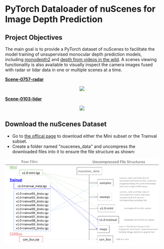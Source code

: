# PyTorch Dataloader of nuScenes for Image Depth Prediction
## Project Objectives
The main goal is to provide a PyTorch dataset of nuScenes to facilitate the model training of unsupervised monocular depth prediction models, including [monodepth2](https://github.com/nianticlabs/monodepth2) and [depth from videos in the wild](https://github.com/bolianchen/pytorch_depth_from_videos_in_the_wild). A scenes viewing functionality is also available to visually inspect the camera images fused with radar or lidar data in one or multiple scenes at a time.

<ins>**Scene-0757-radar**</ins>
<p align="center">
  <img src="readme_files/scene_0757_radar.gif" width="600" />
</p>

<ins>**Scene-0103-lidar**</ins>
<p align="center">
  <img src="readme_files/scene_0103_lidar.gif" width="600" />
</p>

## Download the nuScenes Dataset
- Go to [the offical page](https://www.nuscenes.org/nuscenes#download) to download either the Mini subset or the Trainval subset.
- Create a folder named "nuscenes_data" and uncompress the downloaded files into it to ensure the file structure as shown:
<p align="center">
  <img src="readme_files/file_structure.png" width="600" />
</p>
